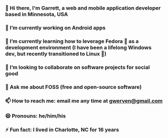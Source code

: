 ### 👋 Hi there, I'm Garrett, a web and mobile application developer based in Minnesota, USA
### 🔭 I’m currently working on Android apps
### 🌱 I’m currently learning how to leverage Fedora 🎩 as a development environment (I have been a lifelong Windows dev, but recently transitioned to Linux 🐧)
### 👯 I’m looking to collaborate on software projects for social good
### 💬 Ask me about FOSS (free and open-source software)
### 📫 How to reach me: email me any time at gwerven@gmail.com
### 😄 Pronouns: he/him/his
### ⚡ Fun fact: I lived in Charlotte, NC for 16 years
